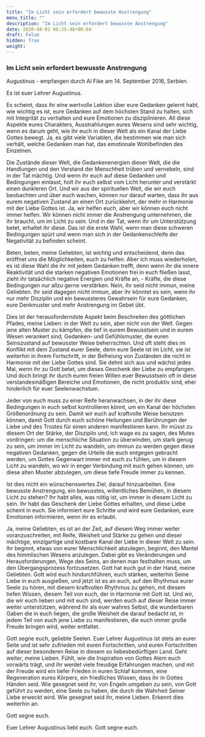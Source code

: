 ```yaml
---
title: "Im Licht sein erfordert bewusste Anstrengung"
menu_title: ""
description: "Im Licht sein erfordert bewusste Anstrengung"
date: 2020-08-01 06:25:48+00:84
draft: False
hidden: True
weight:
---
```

### Im Licht sein erfordert bewusste Anstrengung

Augustinus - empfangen durch Al Fike am 14. September 2016, Serbien.

Es ist euer Lehrer Augustinus.

Es scheint, dass ihr eine wertvolle Lektion über eure Gedanken gelernt habt, wie wichtig es ist, eure Gedanken auf dem höchsten Stand zu halten, sich mit Integrität zu verhalten und eure Emotionen zu disziplinieren. All diese Aspekte eures Charakters, Ausstrahlungen eures Wesens sind sehr wichtig, wenn es darum geht, wie ihr euch in dieser Welt als ein Kanal der Liebe Gottes bewegt. Ja, es gibt viele Variablen, die bestimmen wie man sich verhält, welche Gedanken man hat, das emotionale Wohlbefinden des Einzelnen.

Die Zustände dieser Welt, die Gedankenenergien dieser Welt, die die Handlungen und den Verstand der Menschheit trüben und vernebeln, sind in der Tat mächtig. Und wenn ihr euch auf diese Gedanken und Bedingungen einlasst, holt ihr euch selbst vom Licht herunter und verstärkt einen dunkleren Ort. Und wir aus der spirituellen Welt, die wir euch beobachten und über euch wachen, können nur darauf warten, dass ihr aus eurem negativen Zustand an einen Ort zurückkehrt, der mehr in Harmonie mit der Liebe Gottes ist. Ja, wir helfen euch, aber wir können euch nicht immer helfen. Wir können nicht immer die Anstrengung unternehmen, die ihr braucht, um im Licht zu sein. Und in der Tat, wenn ihr um Unterstützung betet, erhaltet ihr diese. Das ist die erste Wahl, wenn man diese schweren Bedingungen spürt und wenn man sich in der Gedankenschleife der Negativität zu befinden scheint.

Beten, beten, meine Geliebten, ist wichtig und entscheidend, denn das eröffnet uns die Möglichkeiten, euch zu helfen. Aber ich muss wiederholen, es ist diese Wahl die ihr mit jedem Gedanken trefft, denn wenn ihr die innere Reaktivität und die starken negativen Emotionen frei in euch fließen lasst, zieht ihr tatsächlich negative Energien und Kräfte an, - Kräfte, die diese Bedingungen nur allzu gerne verstärken. Nein, ihr seid nicht immun, meine Geliebten. Ihr seid dagegen nicht immun, aber ihr könntet es sein, wenn ihr nur mehr Disziplin und ein bewussteres Gewahrsein für eure Gedanken, eure Denkmuster und mehr Anstrengung im Gebet übt.

Dies ist der herausforderndste Aspekt beim Beschreiten des göttlichen Pfades, meine Lieben: in der Welt zu sein, aber nicht von der Welt. Gegen jene alten Muster zu kämpfen, die tief in eurem Bewusstsein und in eurem Wesen verankert sind, Gedanken- und Gefühlsmuster, die euren Seinszustand auf bewusster Weise beherrschten.  Und oft steht dies im Konflikt mit dem Zustand eurer Seele, denn eure Seele ist im Licht, sie ist weiterhin in ihrem Fortschritt, in der Befreiung von Zuständen die nicht in Harmonie mit der Liebe Gottes sind. Sie dehnt sich aus und wächst jedes Mal, wenn ihr zu Gott betet, um dieses Geschenk der Liebe zu empfangen. Und doch bringt ihr durch euren freien Willen euer Bewusstsein oft in diese verstandesmäßigen Bereiche und Emotionen, die nicht produktiv sind, eher hinderlich für euer Seelenwachstum.

Jeder von euch muss zu einer Reife heranwachsen, in der ihr diese Bedingungen in euch selbst kontrollieren könnt, um ein Kanal der höchsten Größenordnung zu sein. Damit wir euch auf kraftvolle Weise benutzen können, damit Gott durch euch schöne Heilungen und Berührungen der Liebe und des Trostes für einen anderen manifestieren kann. Ihr müsst zu diesem Ort der Stärke, der Disziplin und, ich wage es zu sagen, des Mutes vordringen: um die menschliche Situation zu überwinden, um stark genug zu sein, um immer im Licht zu wandeln, um immun zu werden gegen diese negativen Gedanken, gegen die Urteile die euch entgegen gebracht werden, um Gottes Gegenwart immer mit euch zu fühlen, um in diesem Licht zu wandeln, wo wir in enger Verbindung mit euch gehen können, um diese alten Muster abzulegen, um diese tiefe Freude immer zu kennen.

Ist dies nicht ein wünschenswertes Ziel, darauf hinzuarbeiten. Eine bewusste Anstrengung, ein bewusstes, willentliches Bemühen, in diesem Licht zu stehen? Ihr habt alles, was nötig ist, um immer in diesem Licht zu sein. Ihr habt das Geschenk der Liebe Gottes erhalten, und diese Liebe scheint in euch. Sie informiert eure Schritte und wird eure Gedanken, eure Emotionen informieren, wenn ihr es erlaubt.

Ja, meine Geliebten, es ist an der Zeit, auf diesem Weg immer weiter voranzuschreiten, mit Reife, Weisheit und Stärke zu gehen und dieser mächtige, einzigartige und kostbare Kanal der Liebe in dieser Welt zu sein. Ihr beginnt, etwas von eurer Menschlichkeit abzulegen, beginnt, den Mantel des himmlischen Wesens anzulegen. Dabei gibt es Veränderungen und Herausforderungen, Wege des Seins, an denen man festhalten muss, um den Übergangsprozess fortzusetzen. Gott hat euch gut in der Hand, meine Geliebten. Gott wird euch hindurchführen, euch stärken, weiterhin Seine Liebe in euch ausgießen, und jetzt ist es an euch, auf den Rhythmus eurer Seele zu hören, mit diesem kraftvollen Rhythmus zu gehen, mit diesem tiefen Wissen, diesem Teil von euch, der in Harmonie mit Gott ist. Und wir, die wir euch lieben und mit euch sind, werden euch auf dieser Reise immer weiter unterstützen, während ihr als euer wahres Selbst, die wunderbaren Gaben die in euch liegen, die große Weisheit die darauf bedacht ist, in jedem Teil von euch jene Liebe zu manifestieren, die euch immer große Freude bringen wird, weiter entfaltet.

Gott segne euch, geliebte Seelen. Euer Lehrer Augustinus ist stets an eurer Seite und ist sehr zufrieden mit euren Fortschritten, und euren Fortschritten auf dieser besonderen Reise in diesem so liebesbedürftigen Land. Geht weiter, meine Lieben. Fühlt, wie die Inspiration von Gottes Atem euch vorwärts trägt, und ihr werdet viele freudige Erfahrungen machen, und mit der Freude wird ein tiefer Frieden in euren Schlaf kommen, eine Regeneration eures Körpers, ein friedliches Wissen, dass ihr in Gottes Händen seid. Wie gesegnet seid ihr, von Engeln umgeben zu sein, von Gott geführt zu werden, eine Seele zu haben, die durch die Wahrheit Seiner Liebe erweckt wird. Wie gesegnet seid ihr, meine Lieben. Erkennt dies weiterhin an.

Gott segne euch.

Euer Lehrer Augustinus liebt euch. Gott segne euch. 
